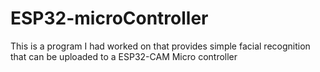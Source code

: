 # ESP32-microController
This is a program I had worked on that provides simple facial recognition that can be uploaded to a ESP32-CAM Micro controller
